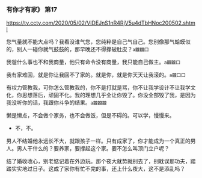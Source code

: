### 有你才有家》 第17
https://tv.cctv.com/2020/05/02/VIDEJnS1nR4RjV5u4dTbHNoc200502.shtml

您气量就不能大点吗？我看没谁气您，您纯粹是自己气自己。您别像那气蛤蟆似的，别人一碰你就气鼓鼓的，那早晚还不得撑破肚皮？`a龖龖囗`

我爸什么事也不和我商量，他只有命令没有商量，我只能自己做主。`a龖龖囗`

我有家难回，就是你让我回不了家的。就是你，就是你天天让我滚的。`a龖囗囗`

有权力管教我，可你怎么管教我的，你不是打就是骂，你不让我学设计不让我学文化，你思想落后，顽固不化。我的理想几乎全让你毁了。你没全部毁了我，是因为我没听你的话，我跟你斗争的结果。`a龖龖龖`

懒是懒点，不会做个家务，也不会做饭，但是不碍的。可以学，慢慢来。
- 不，不。

男人不结婚他永远长不大，就跟孩子一样。只有成家了，你才能成为一个真正的男人。男人干什么的？要养家，要撑起这个家。要不怎么叫顶门立户呢？

结了婚收收心，别老惦记着在外边玩。那个夜大就势就别去了，别耽误那功夫，踏踏实实地过日子。这成了家你有忙不完的事，还上什么夜大，这不是添乱吗？
